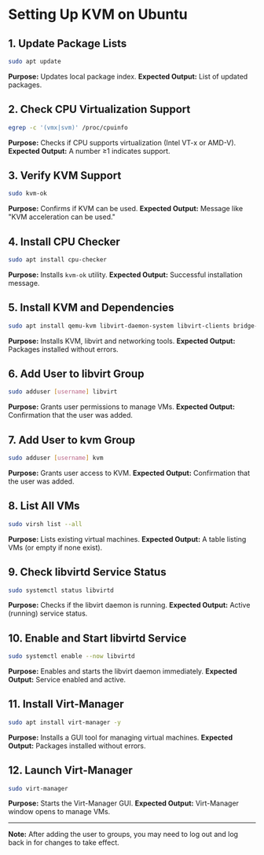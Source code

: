 # Setting Up KVM on Ubuntu  

## 1. Update Package Lists
```bash
sudo apt update
```
**Purpose:** Updates local package index.
**Expected Output:** List of updated packages.

## 2. Check CPU Virtualization Support
```bash
egrep -c '(vmx|svm)' /proc/cpuinfo
```
**Purpose:** Checks if CPU supports virtualization (Intel VT-x or AMD-V).
**Expected Output:** A number ≥1 indicates support.

## 3. Verify KVM Support
```bash
sudo kvm-ok
```
**Purpose:** Confirms if KVM can be used.
**Expected Output:** Message like "KVM acceleration can be used."

## 4. Install CPU Checker
```bash
sudo apt install cpu-checker
```
**Purpose:** Installs `kvm-ok` utility.
**Expected Output:** Successful installation message.

## 5. Install KVM and Dependencies
```bash
sudo apt install qemu-kvm libvirt-daemon-system libvirt-clients bridge-utils -y
```
**Purpose:** Installs KVM, libvirt and networking tools.
**Expected Output:** Packages installed without errors.

## 6. Add User to libvirt Group
```bash
sudo adduser [username] libvirt
```
**Purpose:** Grants user permissions to manage VMs.
**Expected Output:** Confirmation that the user was added.

## 7. Add User to kvm Group
```bash
sudo adduser [username] kvm
```
**Purpose:** Grants user access to KVM.
**Expected Output:** Confirmation that the user was added.

## 8. List All VMs
```bash
sudo virsh list --all
```
**Purpose:** Lists existing virtual machines.
**Expected Output:** A table listing VMs (or empty if none exist).

## 9. Check libvirtd Service Status
```bash
sudo systemctl status libvirtd
```
**Purpose:** Checks if the libvirt daemon is running.
**Expected Output:** Active (running) service status.

## 10. Enable and Start libvirtd Service
```bash
sudo systemctl enable --now libvirtd
```
**Purpose:** Enables and starts the libvirt daemon immediately.
**Expected Output:** Service enabled and active.

## 11. Install Virt-Manager
```bash
sudo apt install virt-manager -y
```
**Purpose:** Installs a GUI tool for managing virtual machines.
**Expected Output:** Packages installed without errors.

## 12. Launch Virt-Manager
```bash
sudo virt-manager
```
**Purpose:** Starts the Virt-Manager GUI.
**Expected Output:** Virt-Manager window opens to manage VMs.

---

**Note:** After adding the user to groups, you may need to log out and log back in for changes to take effect.

